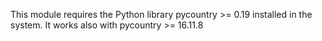 This module requires the Python library pycountry \>= 0.19 installed in
the system. It works also with pycountry \>= 16.11.8
